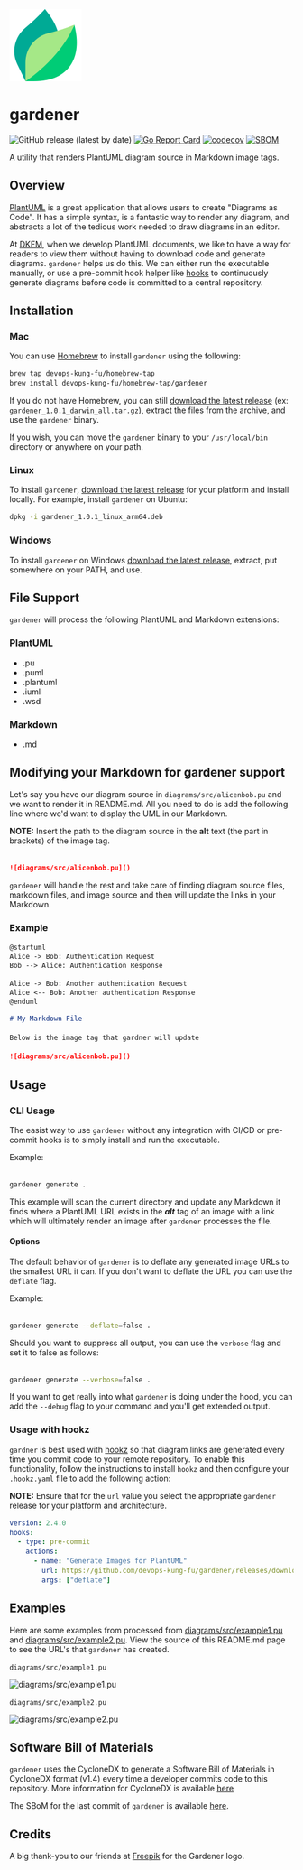 ![gardener](img/gardener128x128.png)

# gardener

![GitHub release (latest by date)](https://img.shields.io/github/v/release/devops-kung-fu/gardener) [![Go Report Card](https://goreportcard.com/badge/github.com/devops-kung-fu/hookz)](https://goreportcard.com/report/github.com/devops-kung-fu/gardener) [![codecov](https://codecov.io/gh/devops-kung-fu/gardener/branch/main/graph/badge.svg?token=P9WBOBQTOB)](https://codecov.io/gh/devops-kung-fu/gardener) [![SBOM](https://img.shields.io/badge/CyloneDX-SBoM-informational)](gardener-sbom.json)

A utility that renders PlantUML diagram source in Markdown image tags. 

## Overview

[PlantUML](https://plantuml.com/) is a great application that allows users to create "Diagrams as Code". It has a simple syntax, is a fantastic way to render any diagram, and abstracts a lot of the tedious work needed to draw diagrams in an editor. 

At [DKFM](https://github.com/devops-kung-fu), when we develop PlantUML documents, we like to have a way for readers to view them without having to download code and generate diagrams. ```gardener``` helps us do this. We can either run the executable manually, or use a pre-commit hook helper like [hooks](https://github.com/devops-kung-fu/hookz) to continuously generate diagrams before code is committed to a central repository.

## Installation

### Mac

You can use [Homebrew](https://brew.sh) to install ```gardener``` using the following:

``` bash
brew tap devops-kung-fu/homebrew-tap
brew install devops-kung-fu/homebrew-tap/gardener
```

If you do not have Homebrew, you can still [download the latest release](https://github.com/devops-kung-fu/hookz/releases) (ex: ```gardener_1.0.1_darwin_all.tar.gz```), extract the files from the archive, and use the ```gardener``` binary.  

If you wish, you can move the ```gardener``` binary to your ```/usr/local/bin``` directory or anywhere on your path.

### Linux

To install ```gardener```,  [download the latest release](https://github.com/devops-kung-fu/hookz/releases) for your platform and install locally. For example, install ```gardener``` on Ubuntu:

```bash
dpkg -i gardener_1.0.1_linux_arm64.deb
```

### Windows

To install ```gardener``` on Windows [download the latest release](https://github.com/devops-kung-fu/hookz/releases), extract, put somewhere on your PATH, and use.

## File Support

```gardener``` will process the following PlantUML and Markdown extensions:

### PlantUML

- .pu
- .puml
- .plantuml
- .iuml
- .wsd

### Markdown

- .md

## Modifying your Markdown for gardener support

Let's say you have our diagram source in `diagrams/src/alicenbob.pu` and we want to render it in README.md. All you need to do is add the following line where we'd want to display the UML in our Markdown. 

**NOTE:** Insert the path to the diagram source in the **alt** text (the part in brackets) of the image tag.

``` markdown

![diagrams/src/alicenbob.pu]()

```
```gardener``` will handle the rest and take care of finding diagram source files, markdown files, and image source and then will update the links in your Markdown.


### Example

``` plantuml
@startuml
Alice -> Bob: Authentication Request
Bob --> Alice: Authentication Response

Alice -> Bob: Another authentication Request
Alice <-- Bob: Another authentication Response
@enduml
```

``` markdown
# My Markdown File

Below is the image tag that gardner will update

![diagrams/src/alicenbob.pu]()

```

## Usage

### CLI Usage

The easist way to use ```gardener``` without any integration with CI/CD or pre-commit hooks is to simply install and run the executable.

Example:

``` bash

gardener generate .

```

This example will scan the current directory and update any Markdown it finds where a PlantUML URL exists in the ***alt*** tag of an image with a link which will ultimately render an image after ```gardener``` processes the file.


#### Options

The default behavior of ```gardener``` is to deflate any generated image URLs to the smallest URL it can. If you don't want to deflate the URL you can use the ```deflate``` flag.

Example:

``` bash

gardener generate --deflate=false .

```

Should you want to suppress all output, you can use the ```verbose``` flag and set it to false as follows:

``` bash

gardener generate --verbose=false .

```

If you want to get really into what ```gardener``` is doing under the hood, you can add the ```--debug``` flag to your command and you'll get extended output.

### Usage with hookz

```gardner``` is best used with [hookz](https://github.com/devops-kung-fu/hookz) so that diagram links are generated every time you commit code to your remote repository. To enable this functionality, follow the instructions to install ```hookz``` and then configure your ```.hookz.yaml``` file to add the following action:

__NOTE:__ Ensure that for the ```url``` value you select the appropriate ```gardener``` release for your platform and architecture.

``` yaml
version: 2.4.0
hooks:
  - type: pre-commit
    actions:
      - name: "Generate Images for PlantUML"
        url: https://github.com/devops-kung-fu/gardener/releases/download/v1.0.0/gardener-1.0.0-linux-amd64
        args: ["deflate"]
```

## Examples

Here are some examples from processed from [diagrams/src/example1.pu](diagrams/src/example1.pu) and [diagrams/src/example2.pu](diagrams/src/example2.pu). View the source of this README.md page to see the URL's that ```gardener``` has created.

`diagrams/src/example1.pu`

![diagrams/src/example1.pu](http://www.plantuml.com/plantuml/png/1C3HZSCW40JGVwgO1cZ0Ebd19RW3u4PY9RARcA7_lDTIVRJVCvLfdSWdhcW7ojQWotgLXUFcTtCfNT6GyuaohVD0sHfqMQ-oSDnSd_35bCgqJkGJLxG3nKE33-hMeCjwbONZvdTpAPLfdVZB6LUq0yL3Wm_grg3BUfM5u-RwX2-c5_r_lsVw0G00__y1003__m==)

`diagrams/src/example2.pu`

![diagrams/src/example2.pu](http://www.plantuml.com/plantuml/png/1C3HZSCW40JGVwgO1cZ0Ebd19RW3u4PY9RARcA7_lDTIVRJVCvLfdSWdhcW7ojQWotgLXUFcTtCfNT6GyuaohVD0sHfqMQ-oSDnSd_35bCgqJkGJLxG3nKE33-hMeCjwbONZvdTpAPLfdVZB6LUq0yL3Wm_grg3BUfM5u-RwX2-c5_r_lsVw0G00__y1003__m==)


## Software Bill of Materials

```gardener``` uses the CycloneDX to generate a Software Bill of Materials in CycloneDX format (v1.4) every time a developer commits code to this repository. More information for CycloneDX is available [here](https://cyclonedx.org)

The SBoM for the last commit of ```gardener``` is available [here](sbom/gardener.cyclonedx.json).


## Credits

A big thank-you to our friends at [Freepik](https://www.freepik.com) for the Gardener logo.
